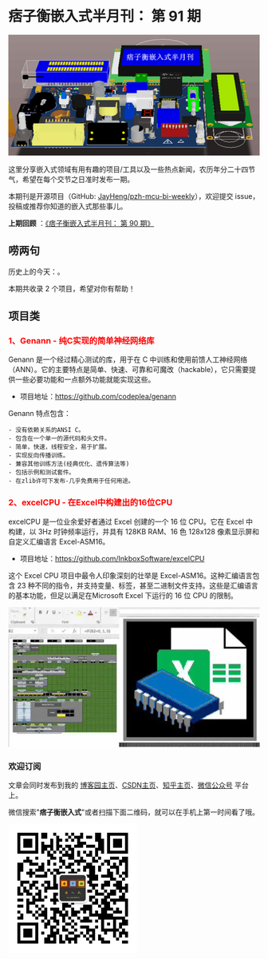 # 痞子衡嵌入式半月刊： 第 91 期

![](https://raw.githubusercontent.com/JayHeng/pzh-mcu-bi-weekly/master/pics/pzh_mcu_bi_weekly.PNG)

这里分享嵌入式领域有用有趣的项目/工具以及一些热点新闻，农历年分二十四节气，希望在每个交节之日准时发布一期。

本期刊是开源项目（GitHub: [JayHeng/pzh-mcu-bi-weekly](https://github.com/JayHeng/pzh-mcu-bi-weekly)），欢迎提交 issue，投稿或推荐你知道的嵌入式那些事儿。

**上期回顾** ：[《痞子衡嵌入式半月刊： 第 90 期》](https://www.cnblogs.com/henjay724/p/18004182)

## 唠两句

历史上的今天：。

本期共收录 2 个项目，希望对你有帮助！

## 项目类

### <font color="red">1、Genann - 纯C实现的简单神经网络库</font>

Genann 是一个经过精心测试的库，用于在 C 中训练和使用前馈人工神经网络（ANN）。它的主要特点是简单、快速、可靠和可魔改（hackable），它只需要提供一些必要功能和一点额外功能就能实现这些。  

 * 项目地址：https://github.com/codeplea/genann

Genann 特点包含：

```text
- 没有依赖关系的ANSI C。
- 包含在一个单一的源代码和头文件。
- 简单，快速，线程安全，易于扩展。
- 实现反向传播训练。
- 兼容其他训练方法(经典优化、遗传算法等)
- 包括示例和测试套件。
- 在zlib许可下发布-几乎免费用于任何用途。
```

### <font color="red">2、excelCPU - 在Excel中构建出的16位CPU</font>

excelCPU 是一位业余爱好者通过 Excel 创建的一个 16 位 CPU。它在 Excel 中构建，以 3Hz 时钟频率运行，并具有 128KB RAM、16 色 128x128 像素显示屏和自定义汇编语言 Excel-ASM16。  

 * 项目地址：https://github.com/InkboxSoftware/excelCPU

这个 Excel CPU 项目中最令人印象深刻的壮举是 Excel-ASM16。这种汇编语言包含 23 种不同的指令，并支持变量、标签，甚至二进制文件支持。这些是汇编语言的基本功能，但足以满足在Microsoft Excel 下运行的 16 位 CPU 的限制。

![](https://raw.githubusercontent.com/JayHeng/pzh-mcu-bi-weekly/master/pics/issue-091/excelCPU.PNG)

### 欢迎订阅

文章会同时发布到我的 [博客园主页](https://www.cnblogs.com/henjay724/)、[CSDN主页](https://blog.csdn.net/henjay724)、[知乎主页](https://www.zhihu.com/people/henjay724)、[微信公众号](http://weixin.sogou.com/weixin?type=1&query=痞子衡嵌入式) 平台上。

微信搜索"__痞子衡嵌入式__"或者扫描下面二维码，就可以在手机上第一时间看了哦。

![](https://raw.githubusercontent.com/JayHeng/pzhmcu-picture/master/wechat/pzhMcu_qrcode_258x258.jpg)

